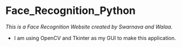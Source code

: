 # Face_Recognition_Python
*This is a Face Recognition Website created by Swarnava and Walaa.*
- I am using OpenCV and Tkinter as my GUI to make this application.
